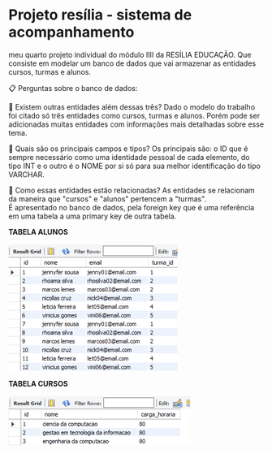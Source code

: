 # Projeto resília - sistema de acompanhamento 
meu quarto projeto individual do módulo  IIII da RESÍLIA EDUCAÇÃO. 
Que consiste em modelar um banco de dados que vai armazenar as entidades cursos, turmas e alunos.


📋 Perguntas sobre o banco de dados:

📌 Existem outras entidades além dessas três?
 Dado o modelo do trabalho foi citado só três entidades como cursos, turmas e alunos. 
 Porém pode ser adicionadas muitas entidades com informações mais detalhadas sobre esse tema. 
 
 
📌 Quais são os principais campos e tipos?
 Os principais são: o ID que é sempre necessário como uma identidade pessoal de cada elemento, 
 do tipo INT e o outro é o NOME por si só para sua melhor identificação do tipo VARCHAR. 
 
 
📌 Como essas entidades estão relacionadas?
 As entidades se relacionam da maneira que "cursos" e "alunos" pertencem a "turmas".  
 É  apresentado no banco de dados, pela foreign key que é uma referência em uma tabela a uma primary key de outra tabela. 
 
 
 
 **TABELA ALUNOS**
 <br><br>
  <img alt="tabela alunos" src="https://raw.githubusercontent.com/gooddri/SistemaDeAcompanhamentoMySQL/main/SQL/img.sql/tabela_alunos.png">
 
  **TABELA CURSOS**
  <br><br>
  <img alt="tabela cursos" src="https://raw.githubusercontent.com/gooddri/SistemaDeAcompanhamentoMySQL/main/SQL/img.sql/tabela_cursos.png">
